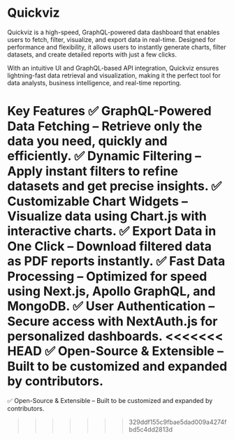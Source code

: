 # Quickviz

Quickviz is a high-speed, GraphQL-powered data dashboard that enables users to fetch, filter, visualize, and export data in real-time. Designed for performance and flexibility, it allows users to instantly generate charts, filter datasets, and create detailed reports with just a few clicks.

With an intuitive UI and GraphQL-based API integration, Quickviz ensures lightning-fast data retrieval and visualization, making it the perfect tool for data analysts, business intelligence, and real-time reporting.

Key Features
✅ GraphQL-Powered Data Fetching – Retrieve only the data you need, quickly and efficiently.
✅ Dynamic Filtering – Apply instant filters to refine datasets and get precise insights.
✅ Customizable Chart Widgets – Visualize data using Chart.js with interactive charts.
✅ Export Data in One Click – Download filtered data as PDF reports instantly.
✅ Fast Data Processing – Optimized for speed using Next.js, Apollo GraphQL, and MongoDB.
✅ User Authentication – Secure access with NextAuth.js for personalized dashboards.
<<<<<<< HEAD
✅ Open-Source & Extensible – Built to be customized and expanded by contributors.
=======
✅ Open-Source & Extensible – Built to be customized and expanded by contributors.
>>>>>>> 329ddf155c9fbae5dad009a4274fbd5c4dd2813d
